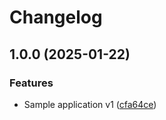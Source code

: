 # Changelog

## 1.0.0 (2025-01-22)


### Features

* Sample application v1 ([cfa64ce](https://github.com/niallthomson/retail-store-sample-app/commit/cfa64cecbdfd75f6e5e3f14d29ba8124ae63c5f3))
